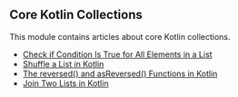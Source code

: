 ## Core Kotlin Collections

This module contains articles about core Kotlin collections.
- [Check if Condition Is True for All Elements in a List](https://www.baeldung.com/kotlin/list-condition-true-all-elements)
- [Shuffle a List in Kotlin](https://www.baeldung.com/kotlin/list-shuffle-randomly)
- [The reversed() and asReversed() Functions in Kotlin](https://www.baeldung.com/kotlin/list-reversed-vs-asreversed)
- [Join Two Lists in Kotlin](https://www.baeldung.com/kotlin/join-two-lists)
